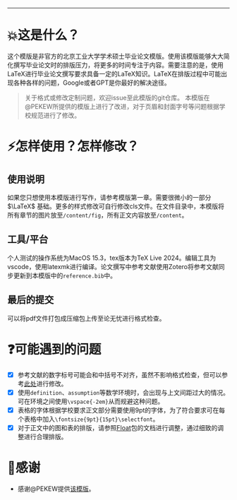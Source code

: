 
---


# 💥这是什么？

这个模版是非官方的北京工业大学学术硕士毕业论文模版。使用该模版能够大大简化撰写毕业论文时的排版压力，将更多的时间专注于内容。需要注意的是，使用LaTeX进行毕业论文撰写要求具备一定的LaTeX知识。LaTeX在排版过程中可能出现各种各样的问题，Google或者GPT是你最好的解决途径。


> 关于格式或修改定制问题，欢迎issue至此模版的git仓库。
> 本模版在@PEKEW所提供的模版上进行了改进，对于页眉和封面字号等问题根据学校规范进行了修改。


# ⚡️怎样使用？怎样修改？

## 使用说明

如果您只想使用本模版进行写作，请参考模版第一章。需要很微小的一部分 $\LaTeX$ 基础。更多的样式修改可自行修改cls文件。在文件目录中，本模版将所有章节的图片放至`/content/fig`，所有正文内容放至`/content`。


## 工具/平台

个人测试的操作系统为MacOS 15.3，tex版本为TeX Live 2024。编辑工具为vscode，使用latexmk进行编译。论文撰写中参考文献使用Zotero将参考文献同步更新到本模版中的`reference.bib`中。

## 最后的提交

可以将pdf文件打包成压缩包上传至论无忧进行格式检查。

# ❓可能遇到的问题

- [x] 参考文献的数字标号可能会和中括号不对齐，虽然不影响格式检查，但可以参考[此处](https://github.com/PEKEW/BJUTLATEX/issues/5#issue-2087856053)进行修改。
- [x] 使用`definition`、`assumption`等数学环境时，会出现与上文间距过大的情况。可在环境之间使用`\vspace{-2em}`从而规避这种问题。
- [x] 表格的字体根据学校要求正文部分需要使用9pt的字体，为了符合要求可在每个表格中加入`\fontsize{9pt}{15pt}\selectfont`。
- [x] 对于正文中的图和表的排版，请参照[Float](https://ctan.org/pkg/float)包的文档进行调整，通过细致的调整进行合理排版。

# 🫶感谢

- 感谢@PEKEW提供[该模版](https://github.com/bjut-swift/BJUTLATEX)。

